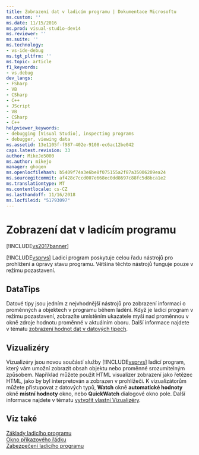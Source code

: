 ```yaml
---
title: Zobrazení dat v ladicím programu | Dokumentace Microsoftu
ms.custom: ''
ms.date: 11/15/2016
ms.prod: visual-studio-dev14
ms.reviewer: ''
ms.suite: ''
ms.technology:
- vs-ide-debug
ms.tgt_pltfrm: ''
ms.topic: article
f1_keywords:
- vs.debug
dev_langs:
- FSharp
- VB
- CSharp
- C++
- JScript
- VB
- CSharp
- C++
helpviewer_keywords:
- debugging [Visual Studio], inspecting programs
- debugger, viewing data
ms.assetid: 13e1105f-f987-402e-9108-ec6ac12be042
caps.latest.revision: 33
author: MikeJo5000
ms.author: mikejo
manager: ghogen
ms.openlocfilehash: b5409f74a3e6be8f075155a2f87a35006209ea24
ms.sourcegitcommit: af428c7ccd007e668ec0dd8697c88fc5d8bca1e2
ms.translationtype: MT
ms.contentlocale: cs-CZ
ms.lasthandoff: 11/16/2018
ms.locfileid: "51793097"
---
```

# <a name="viewing-data-in-the-debugger"></a>Zobrazení dat v ladicím programu
[!INCLUDE[vs2017banner](../includes/vs2017banner.md)]

[!INCLUDE[vsprvs](../includes/vsprvs-md.md)] Ladicí program poskytuje celou řadu nástrojů pro prohlížení a úpravy stavu programu. Většina těchto nástrojů funguje pouze v režimu pozastavení.  
  
## <a name="datatips"></a>DataTips  
 Datové tipy jsou jedním z nejvhodnější nástrojů pro zobrazení informací o proměnných a objektech v programu během ladění. Když je ladicí program v režimu pozastavení, zobrazíte umístěním ukazatele myši nad proměnnou v okně zdroje hodnotu proměnné v aktuálním oboru. Další informace najdete v tématu [zobrazení hodnot dat v datových tipech](../debugger/view-data-values-in-data-tips-in-the-code-editor.md).  
  
## <a name="visualizers"></a>Vizualizéry  
 Vizualizéry jsou novou součástí služby [!INCLUDE[vsprvs](../includes/vsprvs-md.md)] ladicí program, který vám umožní zobrazit obsah objektu nebo proměnné srozumitelným způsobem. Například můžete použít HTML visualizer zobrazení jako řetězec HTML, jako by byl interpretován a zobrazen v prohlížeči. K vizualizátorům můžete přistupovat z datových typů, **Watch** okně **automatické hodnoty** okně **místní hodnoty** okno, nebo **QuickWatch** dialogové okno pole. Další informace najdete v tématu [vytvořit vlastní Vizualizéry](../debugger/create-custom-visualizers-of-data.md).  
  
## <a name="see-also"></a>Viz také  
 [Základy ladicího programu](../debugger/debugger-basics.md)   
 [Okno příkazového řádku](../ide/reference/command-window.md)   
 [Zabezpečení ladicího programu](../debugger/debugger-security.md)



